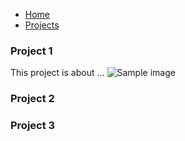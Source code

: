 - [Home](simple-website.md)
- [Projects](projects.md)

### Project 1

This project is about …
![Sample image](/images/märchenpass_storystarters.png)

### Project 2

### Project 3
